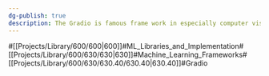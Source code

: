 ```yaml
---
dg-publish: true
description: The Gradio is famous frame work in especially computer vision. In huggingface demo , you can easily find that "provided from gradio". Easy to implement model and adjusting parameters in UI.
---
```

#[[Projects/Library/600/600\|600]]#ML_Libraries_and_Implementation#[[Projects/Library/600/630/630\|630]]#Machine_Learning_Frameworks#[[Projects/Library/600/630/630.40/630.40\|630.40]]#Gradio